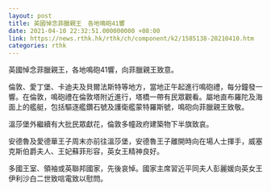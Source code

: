 ```yaml
---
layout: post
title: 英國悼念菲臘親王　各地鳴砲41響
date: 2021-04-10 22:32:51.000000000 +08:00
link: https://news.rthk.hk/rthk/ch/component/k2/1585138-20210410.htm
categories: rthk
---
```


英國悼念菲臘親王，各地鳴砲41響，向菲臘親王致意。

倫敦、愛丁堡、卡迪夫及貝爾法斯特等地方，當地正午起進行鳴砲禮，每分鐘發一響。在倫敦，鳴砲禮在倫敦塔附近進行，塔橋一帶有民眾觀看。屬地直布羅陀及海面上的艦艇，包括驅逐艦鑽石號及護衛艦蒙特羅斯號，鳴砲向菲臘親王致敬。

溫莎堡外繼續有大批民眾獻花，倫敦多幢政府建築物下半旗致哀。

安德魯及愛德華王子周末亦前往溫莎堡，安德魯王子離開時向在場人士揮手，威塞克斯伯爵夫人、王妃蘇菲形容，英女王精神良好。

多國王室、領袖或英聯邦國家，先後哀悼。國家主席習近平同夫人彭麗媛向英女王伊利沙白二世致唁電致以慰問。
